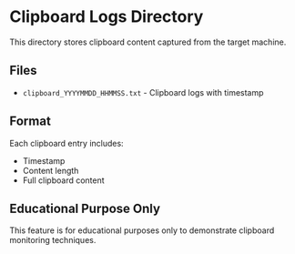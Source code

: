 # Clipboard Logs Directory

This directory stores clipboard content captured from the target machine.

## Files

- `clipboard_YYYYMMDD_HHMMSS.txt` - Clipboard logs with timestamp

## Format

Each clipboard entry includes:

- Timestamp
- Content length
- Full clipboard content

## Educational Purpose Only

This feature is for educational purposes only to demonstrate clipboard monitoring techniques.
